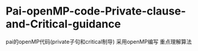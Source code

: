 # Pai-openMP-code-Private-clause-and-Critical-guidance
pai的openMP代码(private子句和critical制导) 
采用openMP编写
重点理解算法
